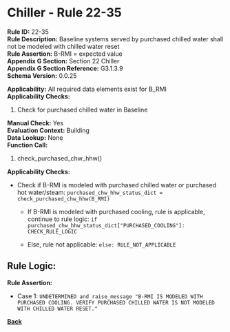 
# Chiller - Rule 22-35  

**Rule ID:** 22-35  
**Rule Description:** Baseline systems served by purchased chilled water shall not be modeled with chilled water reset  
**Rule Assertion:** B-RMI = expected value  
**Appendix G Section:** Section 22 Chiller  
**Appendix G Section Reference:** G3.1.3.9  
**Schema Version:** 0.0.25 

**Applicability:** All required data elements exist for B_RMI  
**Applicability Checks:**  

1. Check for purchased chilled water in Baseline

**Manual Check:** Yes  
**Evaluation Context:** Building  
**Data Lookup:** None  
**Function Call:** 

1. check_purchased_chw_hhw()


**Applicability Checks:**

- Check if B-RMI is modeled with purchased chilled water or purchased hot water/steam: `purchased_chw_hhw_status_dict = check_purchased_chw_hhw(B_RMI)`

  - If B-RMI is modeled with purchased cooling, rule is applicable, continue to rule logic: `if purchased_chw_hhw_status_dict["PURCHASED_COOLING"]: CHECK_RULE_LOGIC`

  - Else, rule not applicable: `else: RULE_NOT_APPLICABLE`

## Rule Logic:  


**Rule Assertion:**

- Case 1:  `UNDETERMINED and raise_message "B-RMI IS MODELED WITH PURCHASED COOLING. VERIFY PURCHASED CHILLED WATER IS NOT MODELED WITH CHILLED WATER RESET."`

**[Back](../_toc.md)**
